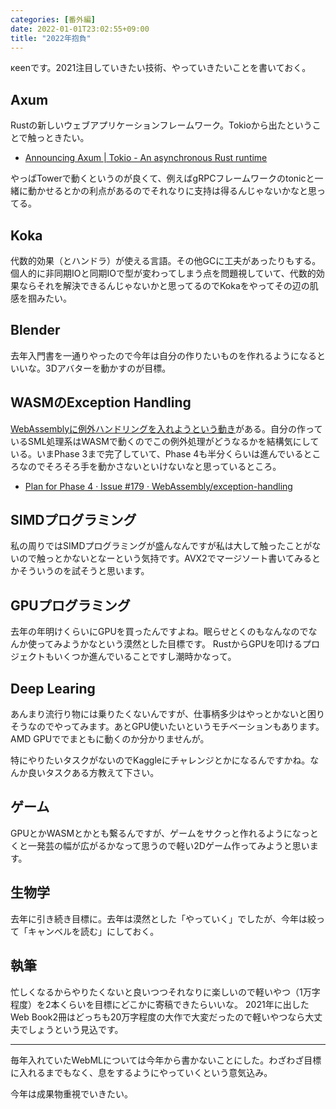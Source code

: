 ```yaml
---
categories: [番外編]
date: 2022-01-01T23:02:55+09:00
title: "2022年抱負"
---
```


κeenです。2021注目していきたい技術、やっていきたいことを書いておく。

## Axum

Rustの新しいウェブアプリケーションフレームワーク。Tokioから出たということで触っときたい。

* [Announcing Axum | Tokio - An asynchronous Rust runtime](https://tokio.rs/blog/2021-07-announcing-axum)

やっぱTowerで動くというのが良くて、例えばgRPCフレームワークのtonicと一緒に動かせるとかの利点があるのでそれなりに支持は得るんじゃないかなと思ってる。

## Koka

代数的効果（とハンドラ）が使える言語。その他GCに工夫があったりもする。
個人的に非同期IOと同期IOで型が変わってしまう点を問題視していて、代数的効果ならそれを解決できるんじゃないかと思ってるのでKokaをやってその辺の肌感を掴みたい。

## Blender

去年入門書を一通りやったので今年は自分の作りたいものを作れるようになるといいな。3Dアバターを動かすのが目標。

## WASMのException Handling

[WebAssemblyに例外ハンドリングを入れようという動き](https://github.com/WebAssembly/exception-handling)がある。自分の作っているSML処理系はWASMで動くのでこの例外処理がどうなるかを結構気にしている。いまPhase 3まで完了していて、Phase 4も半分くらいは進んでいるところなのでそろそろ手を動かさないといけないなと思っているところ。

* [Plan for Phase 4 · Issue #179 · WebAssembly/exception-handling](https://github.com/WebAssembly/exception-handling/issues/179)

## SIMDプログラミング

私の周りではSIMDプログラミングが盛んなんですが私は大して触ったことがないので触っとかないとなーという気持です。AVX2でマージソート書いてみるとかそういうのを試そうと思います。

## GPUプログラミング
去年の年明けくらいにGPUを買ったんですよね。眠らせとくのもなんなのでなんか使ってみようかなという漠然とした目標です。
RustからGPUを叩けるプロジェクトもいくつか進んでいることですし潮時かなって。

## Deep Learing

あんまり流行り物には乗りたくないんですが、仕事柄多少はやっとかないと困りそうなのでやってみます。あとGPU使いたいというモチベーションもあります。AMD GPUででまともに動くのか分かりませんが。

特にやりたいタスクがないのでKaggleにチャレンジとかになるんですかね。なんか良いタスクある方教えて下さい。


## ゲーム

GPUとかWASMとかとも繋るんですが、ゲームをサクっと作れるようになっとくと一発芸の幅が広がるかなって思うので軽い2Dゲーム作ってみようと思います。

## 生物学

去年に引き続き目標に。去年は漠然とした「やっていく」でしたが、今年は絞って「キャンベルを読む」にしておく。

## 執筆

忙しくなるからやりたくないと良いつつそれなりに楽しいので軽いやつ（1万字程度）を2本くらいを目標にどこかに寄稿できたらいいな。
2021年に出したWeb Book2冊はどっちも20万字程度の大作で大変だったので軽いやつなら大丈夫でしょうという見込です。


---


毎年入れていたWebMLについては今年から書かないことにした。わざわざ目標に入れるまでもなく、息をするようにやっていくという意気込み。

今年は成果物重視でいきたい。
